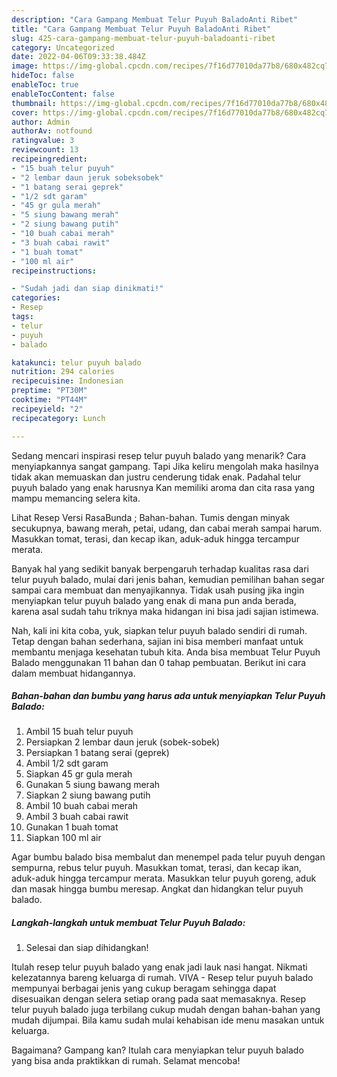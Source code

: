 ```yaml
---
description: "Cara Gampang Membuat Telur Puyuh BaladoAnti Ribet"
title: "Cara Gampang Membuat Telur Puyuh BaladoAnti Ribet"
slug: 425-cara-gampang-membuat-telur-puyuh-baladoanti-ribet
category: Uncategorized
date: 2022-04-06T09:33:38.484Z
image: https://img-global.cpcdn.com/recipes/7f16d77010da77b8/680x482cq70/telur-puyuh-balado-foto-resep-utama.jpg
hideToc: false
enableToc: true
enableTocContent: false
thumbnail: https://img-global.cpcdn.com/recipes/7f16d77010da77b8/680x482cq70/telur-puyuh-balado-foto-resep-utama.jpg
cover: https://img-global.cpcdn.com/recipes/7f16d77010da77b8/680x482cq70/telur-puyuh-balado-foto-resep-utama.jpg
author: Admin
authorAv: notfound
ratingvalue: 3
reviewcount: 13
recipeingredient:
- "15 buah telur puyuh"
- "2 lembar daun jeruk sobeksobek"
- "1 batang serai geprek"
- "1/2 sdt garam"
- "45 gr gula merah"
- "5 siung bawang merah"
- "2 siung bawang putih"
- "10 buah cabai merah"
- "3 buah cabai rawit"
- "1 buah tomat"
- "100 ml air"
recipeinstructions:

- "Sudah jadi dan siap dinikmati!"
categories:
- Resep
tags:
- telur
- puyuh
- balado

katakunci: telur puyuh balado 
nutrition: 294 calories
recipecuisine: Indonesian
preptime: "PT30M"
cooktime: "PT44M"
recipeyield: "2"
recipecategory: Lunch

---
```



Sedang mencari inspirasi resep telur puyuh balado yang menarik? Cara menyiapkannya sangat gampang. Tapi Jika keliru mengolah maka hasilnya tidak akan memuaskan dan justru cenderung tidak enak. Padahal telur puyuh balado yang enak harusnya Kan memiliki aroma dan cita rasa yang mampu memancing selera kita.


Lihat Resep Versi RasaBunda ; Bahan-bahan. Tumis dengan minyak secukupnya, bawang merah, petai, udang, dan cabai merah sampai harum. Masukkan tomat, terasi, dan kecap ikan, aduk-aduk hingga tercampur merata.

Banyak hal yang sedikit banyak berpengaruh terhadap kualitas rasa dari telur puyuh balado, mulai dari jenis bahan, kemudian pemilihan bahan segar sampai cara membuat dan menyajikannya. Tidak usah pusing jika ingin menyiapkan telur puyuh balado yang enak di mana pun anda berada, karena asal sudah tahu triknya maka hidangan ini bisa jadi sajian istimewa.


Nah, kali ini kita coba, yuk, siapkan telur puyuh balado sendiri di rumah. Tetap dengan bahan sederhana, sajian ini bisa memberi manfaat untuk membantu menjaga kesehatan tubuh kita. Anda bisa membuat Telur Puyuh Balado menggunakan 11 bahan dan 0 tahap pembuatan. Berikut ini cara dalam membuat hidangannya.

<!--inarticleads1-->

##### Bahan-bahan dan bumbu yang harus ada untuk menyiapkan Telur Puyuh Balado:

1. Ambil 15 buah telur puyuh
1. Persiapkan 2 lembar daun jeruk (sobek-sobek)
1. Persiapkan 1 batang serai (geprek)
1. Ambil 1/2 sdt garam
1. Siapkan 45 gr gula merah
1. Gunakan 5 siung bawang merah
1. Siapkan 2 siung bawang putih
1. Ambil 10 buah cabai merah
1. Ambil 3 buah cabai rawit
1. Gunakan 1 buah tomat
1. Siapkan 100 ml air


Agar bumbu balado bisa membalut dan menempel pada telur puyuh dengan sempurna, rebus telur puyuh. Masukkan tomat, terasi, dan kecap ikan, aduk-aduk hingga tercampur merata. Masukkan telur puyuh goreng, aduk dan masak hingga bumbu meresap. Angkat dan hidangkan telur puyuh balado. 

<!--inarticleads2-->

##### Langkah-langkah untuk membuat Telur Puyuh Balado:


1. Selesai dan siap dihidangkan!

Itulah resep telur puyuh balado yang enak jadi lauk nasi hangat. Nikmati kelezatannya bareng keluarga di rumah. VIVA - Resep telur puyuh balado mempunyai berbagai jenis yang cukup beragam sehingga dapat disesuaikan dengan selera setiap orang pada saat memasaknya. Resep telur puyuh balado juga terbilang cukup mudah dengan bahan-bahan yang mudah dijumpai. Bila kamu sudah mulai kehabisan ide menu masakan untuk keluarga. 

Bagaimana? Gampang kan? Itulah cara menyiapkan telur puyuh balado yang bisa anda praktikkan di rumah. Selamat mencoba!
